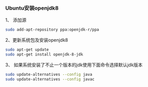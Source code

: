 ### Ubuntu安装openjdk8

1、 添加源
```sh
sudo add-apt-repository ppa:openjdk-r/ppa
```

2、更新系统包及安装openjdk8
```sh
sudo apt-get update
sudo apt-get install openjdk-8-jdk
```

3、 如果系统安装了不止一个版本的jdk使用下面命令选择默认jdk版本
```sh
sudo update-alternatives --config java
sudo update-alternatives --config javac
```

